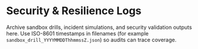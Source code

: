 # Security & Resilience Logs

Archive sandbox drills, incident simulations, and security validation outputs here. Use ISO-8601 timestamps in filenames (for example `sandbox_drill_YYYYMMDDThhmmssZ.json`) so audits can trace coverage.
